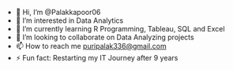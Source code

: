 - 👋 Hi, I’m @Palakkapoor06
- 👀 I’m interested in Data Analytics
- 🌱 I’m currently learning R Programming, Tableau, SQL and Excel
- 💞️ I’m looking to collaborate on Data Analyzing projects
- 📫 How to reach me puripalak336@gmail.com
- ⚡ Fun fact: Restarting my IT Journey after 9 years

<!---
Palakkapoor06/Palakkapoor06 is a ✨ special ✨ repository because its `README.md` (this file) appears on your GitHub profile.
You can click the Preview link to take a look at your changes.
--->
